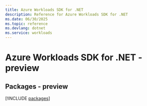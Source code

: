 ```yaml
---
title: Azure Workloads SDK for .NET
description: Reference for Azure Workloads SDK for .NET
ms.date: 06/30/2025
ms.topic: reference
ms.devlang: dotnet
ms.service: workloads
---
```

# Azure Workloads SDK for .NET - preview
## Packages - preview
[!INCLUDE [packages](workloads-index.md)]